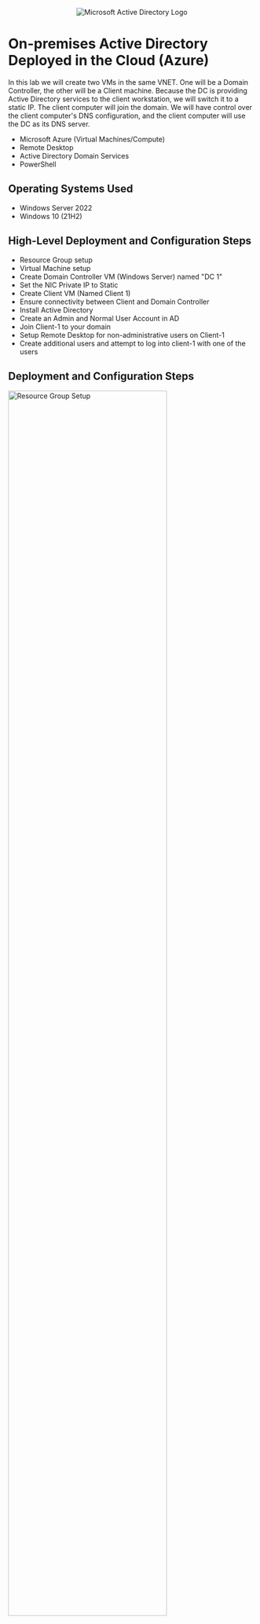 <p align="center">
<img src="https://i.imgur.com/pU5A58S.png" alt="Microsoft Active Directory Logo"/>
</p>

<h1>On-premises Active Directory Deployed in the Cloud (Azure)</h1>
In this lab we will create two VMs in the same VNET. One will be a Domain Controller, the other will be a Client machine. Because the DC is providing Active Directory services to the client workstation, we will switch it to a static IP. The client computer will join the domain. We will have control over the client computer's DNS configuration, and the client computer will use the DC as its DNS server.<br />




- Microsoft Azure (Virtual Machines/Compute)
- Remote Desktop
- Active Directory Domain Services
- PowerShell

<h2>Operating Systems Used </h2>

- Windows Server 2022
- Windows 10 (21H2)

<h2>High-Level Deployment and Configuration Steps</h2>

- Resource Group setup
- Virtual Machine setup
- Create Domain Controller VM (Windows Server) named "DC 1"
- Set the NIC Private IP to Static
- Create Client VM (Named Client 1)
- Ensure connectivity between Client and Domain Controller
- Install Active Directory
- Create an Admin and Normal User Account in AD
- Join Client-1 to your domain
- Setup Remote Desktop for non-administrative users on Client-1
- Create additional users and attempt to log into client-1 with one of the users



<h2>Deployment and Configuration Steps</h2>

<p>
<img src="https://i.gyazo.com/fc0610532047ba3d384af1156502344a.png" height="80%" width="80%" alt="Resource Group Setup"/>
</p>
<p>

</p>
</br>




<p>
<img src="https://i.gyazo.com/9eea4c8e97a169a91c643f45a2878bc6.png" height="80%" width="80%" alt="Resource Group Setup"/>
</p>
<p>
Enter the Azure portal and search for Resource Group. 
</p>
</br>

<p>
<img src="https://i.gyazo.com/4d71396d56ec8a80d5c77e3d6ffef3d8.png" height="80%" width="80%" alt="Resource Group setup settings"/>
</p>
<p>
Set up your resource group based on your region. 
</p>
</br>
<p>
<img src="https://i.gyazo.com/40d46ab39d08d4c6e2abf351a30ce432.png" height="80%" width="80%" alt="Virtual Machine setup"/>
</p>
<p>
Now go into the Azure portal, search for Virtual machines, and click create your Virtual machine. 
</p>
</br>

<p>
<img src="https://i.gyazo.com/f6a8f1c61a1d716f3a5d9952594d46d8.png" height="80%" width="80%" alt="Virtual Machine setup"/>
</p>
<p>
Here are the settings for my Virtual Machine, again adjust the region setting based on your location.
</br>

<p>
<img src="https://i.gyazo.com/befd2b6e509ecdd2fa76827b288afbb1.png" height="80%" width="80%" alt="Virtual Machine setup"/>
</p>
<p>
Proceed to Disk (settings left to default, then to Networking.) In the Network tab (Settings also left to default), your Virtual network will automatically be created by Azure, this is also where you will see your public and private IP. You can then click Review+Create, Azure will validate your settings and you can now create your Virtual Machine. You will then see "Deployment in Progress" and below that resources will be created which include: Virtual Network, a Public IP, a Network Security group (Essentially a Firewall your VM will use), an OS disk, and a Virtual Network Interface Card.Repeat the process and in the second network tab, select the same virtual network as your first VM. 
</p>
</br>


<img src="https://i.gyazo.com/85c0a5471c38fe5f82b8c6a384135c59.png" height="80%" width="80%" alt="Set IP to Static p"/>
</p>
<p>
DC-1 has to have a static Private IP Address. Client one will connect to DC-1 to ensure connectivity we will try to ping DC-1 from Client-1. At first, the ping will not work correctly.
  
So Go back into the first VM and go to the networking tab. Here we will click on the Network Interface > IP configurations 
</p>

</br>

<p>
  
<img src="https://i.gyazo.com/c796465ab4ae4859cd928f7a3481d4c5.png" height="80%" width="80%" alt="Setting Dynamic IP to Static"/>

</p>
<p>
  
Set the Dynamic IP to Static. 
  
</p>

</br>
<p>
  
<img src="https://i.gyazo.com/cacc2981608f6536c6dc182950bffdb1.png" height="80%" width="80%" alt="RDP Set up"/>

</p>
<p>

Now go to Client 1 and connect using Remote Desktop Connection and the public IP address. Once connected, we will use the private IP address of DC-1 and ping using command prompt. 

</p>

</br>

<p> 
  
<img src="https://i.gyazo.com/931fe920b90ab5d08528d8aa2cbab260.jpg" height="80%" width="80%" alt="Ping Test"/>

</p>
<p>

Our ping has failed because Windows Firewall is blocking ICMP traffic, we have to enable ICMPv4 on the firewall on DC-1. so we will do the same remote desktop connection process with DC-1. 
</p>

</br>

<p> 
<img src="https://i.gyazo.com/9c9e95e3f28c15b886276edb21508ba7.png" height="80%" width="80%" alt="ICMP Set up"/>

</p>
<p>

Search for firewall and click Windows Firewall with Advanced Security. Then we will go to inbound rules, sort by protocol, find ICMPv4, and enable "Core Networking Diagnostics - ICMP Echo Request". If we go back to Client 1 we will now see that the ping succeeded. 

</p>

</b>

<p>
  
<img src="https://i.gyazo.com/b412092248d8decf3c328845b37f5d2f.png" height="80%" width="80%" alt="RDP Set up"/>

</p>
<p>

Now we will set up Active Directory. We will use default settings on Before you Begin, Installation Type, and Server Selection. Once you are on the Server Roles tab, click on Active Directory Domain Services and Add Features. Once that is done, you can click next on all the default settings on each tab and once on the confirmation tab we can click Install. 
</p>

</br>

<p>
  
<img src="https://i.gyazo.com/83bac03e39e02da34de7b259af502641.png" height="80%" width="80%" alt="RDP Set up"/>

</p>
<p>

After it finishes installing, go into the Server Manager Dashboard and click the flag with the notification at the top right. Click Promote the Server Controller and run through the installation, nothing needs to be changed from the default.
The DC will need to be restarted, but during remote desktop connection you will need to login with Full Qualified Domain Name (FQDN). Use "Different account" during login and login with "mydomain.com/*****" (Username and password you chose). 

</p>

</br>

<p>
  
<img src="https://i.gyazo.com/4d49133f3bc030a78b6d97619c7b905c.png" height="80%" width="80%" alt="RDP Set up"/>

</p>

<p>

Once restarted, go into the DC and search "Active Directory Users and Computers". From there right click on my domains, go to New > Organizational Unit and set up an EMPLOYEES unit and ADMINS unit. Go to the Admins unit and add New User (can be named whatever you want). 

</p>

</br>

<p>
  
<img src="https://i.gyazo.com/dc4cffa67d85d08f777d18219bc13670.png" height="80%" width="80%" alt="Admin Set up"/>

</p>

<p>

Once created, go to properties > Member of > Add... > Domain Admins > OK > Apply

</p>

</br>

<p>
  
<img src="https://i.gyazo.com/dc4cffa67d85d08f777d18219bc13670.png" height="80%" width="80%" alt="Admin Set up"/>

</p>

<p>

Once created, go to properties > Member of > Add... > Domain Admins > OK > Apply.
From here you will now Log out/close the Remote Desktop connection to DC-1 and log back in as “mydomain.com\jane_admin”


</p>

</br>

<p>
  
<img src="https://i.gyazo.com/98201a4b2b5330ffef82f604abfa9c82.jpg" height="80%" width="80%" alt="Admin Set up"/>

</p>
<p>

Go back into the Azure portal to our DC VM, then the Networking tab, and copy the NIC Private IP. Then we will go to C1's > Networking > Click on the virtual NIC next to Network Interface > DNS Servers > Change DNS servers to DC's NIC Private IP address and save. 


</p>

</br>

<p>
  
<img src="https://i.gyazo.com/e8a395b7a2cb093c3cc2d71edc544e14.png" height="80%" width="80%" alt="Admin Set up"/>

</p>

<p>

Restart Client 1 from the Azure portal and login to Client 1 using the new Public IP address listed in the Azure Portal. 

</p>


</br>

<p>
  
<img src="https://i.gyazo.com/c5752d5fcf8ee8ce3c3c925a166b1c1f.jpg" height="80%" width="80%" alt="Admin Set up"/>

</p>

<p>

In Client 1, go to Settings > Rename PC > Change and enter mydomain.com into Member of. This will point to the DC and will know Client 1 can join through the domain itself. A notification should appear welcoming you to the Domain and the Client will restart. Once it has restarted, search Remote Desktop Settings > Select Users that can remotely access to the PC > ADD > Domain users. This will automatically put all users in the security group and click OK. (Normally we would want to do this through Group Policy). 

</p>

</br>

<p>
  
<img src="https://i.gyazo.com/656e1439d4c5ae71151a72e6161d6705.png" height="80%" width="80%" alt="Admin Set up"/>

</p>

<p>

You can see all User Accounts created are added to Domain Users group automatically and should all be able to login to Client 1. You can now login to Client 1 as a normal, non-admin user. Normally we would want to do this through Group Policy. 

</p>

<br>
<p>
  
<img src="https://i.gyazo.com/83640dcdc6ff260fb78a52dd44dd96b1.png" height="80%" width="80%" alt="Admin Set up"/>

</p>

<p>

We can see that we are logged into DC1 as Jane_Admin. Open Powershell_ise as an Admin, Create a new File and paste the contents of the script into it (https://github.com/joshmadakor1/AD_PS/blob/master/Generate-Names-Create-Users.ps1)


</p>

<br>

<p>
  
<img src="https://i.gyazo.com/86e0c7c0e32c0db98c1ae108f46cb3b4.png" height="80%" width="80%" alt="Admin Set up"/>

</p>

<p>

On line 1, we see the script will create account with the password "Password1" and it will create 100000 scripts. Run the script and watch as accounts are created. 

</p>
<p>

<img src="https://i.gyazo.com/f3548888b3dd84a61b086697a6ff1482.jpg" height="80%" width="80%" alt="Admin Set up"/>

</p>

<p>
  
<img src="https://i.gyazo.com/7b06968b7fa1f6889ae87f841bb5e1ba.jpg" height="80%" width="80%" alt="Admin Set up"/>

</p>

<p>
  
<img src="https://i.gyazo.com/4655768404d8ec06ec54c48ed8916ca5.jpg" height="80%" width="80%" alt="Admin Set up"/>

</p>

<p>

You can use all of these accounts to login to Client 1! 
</p>
